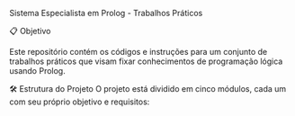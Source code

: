 Sistema Especialista em Prolog - Trabalhos Práticos

📋 Objetivo

Este repositório contém os códigos e instruções para um conjunto de trabalhos práticos que visam fixar conhecimentos de programação lógica usando Prolog.

🛠 Estrutura do Projeto
O projeto está dividido em cinco módulos, cada um com seu próprio objetivo e requisitos:
